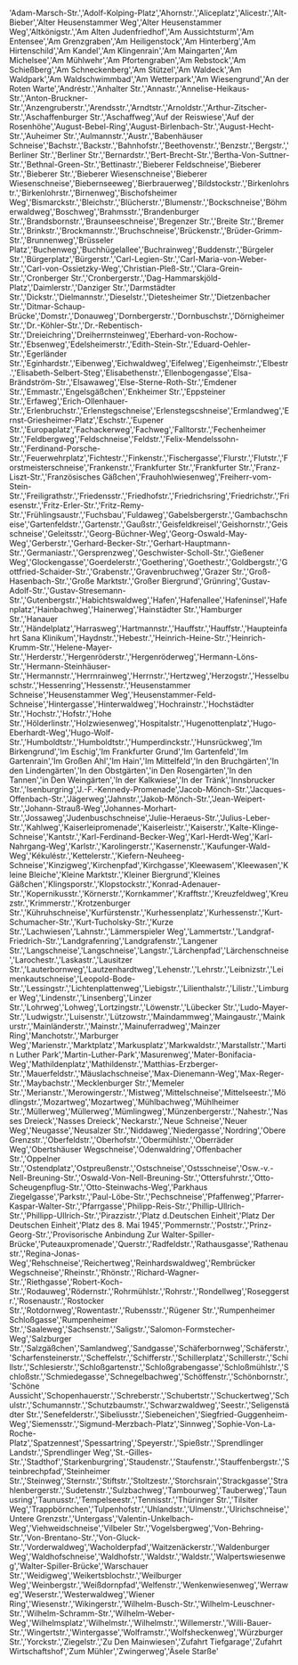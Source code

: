 'Adam-Marsch-Str.','Adolf-Kolping-Platz','Ahornstr.','Aliceplatz','Alicestr.','Alt-Bieber','Alter Heusenstammer Weg','Alter Heusenstammer Weg','Altkönigstr.','Am Alten Judenfriedhof','Am Aussichtsturm','Am Entensee','Am Grenzgraben','Am Heiligenstock','Am Hinterberg','Am Hirtenschild','Am Kandel','Am Klingenrain','Am Maingarten','Am Michelsee','Am Mühlwehr','Am Pfortengraben','Am Rebstock','Am Schießberg','Am Schneckenberg','Am Stützel','Am Waldeck','Am Waldpark','Am Waldschwimmbad','Am Wetterpark','Am Wiesengrund','An der Roten Warte','Andréstr.','Anhalter Str.','Annastr.','Annelise-Heikaus-Str.','Anton-Bruckner-Str.','Anzengruberstr.','Arendsstr.','Arndtstr.','Arnoldstr.','Arthur-Zitscher-Str.','Aschaffenburger Str.','Aschaffweg','Auf der Reiswiese','Auf der Rosenhöhe','August-Bebel-Ring','August-Birlenbach-Str.','August-Hecht-Str.','Auheimer Str.','Aulmannstr.','Austr.','Babenhäuser Schneise','Bachstr.','Backstr.','Bahnhofstr.','Beethovenstr.','Benzstr.','Bergstr.','Berliner Str.','Berliner Str.','Bernardstr.','Bert-Brecht-Str.','Bertha-Von-Suttner-Str.','Bethnal-Green-Str.','Bettinastr.','Bieberer Feldschneise','Bieberer Str.','Bieberer Str.','Bieberer Wiesenschneise','Bieberer Wiesenschneise','Biebernseeweg','Bierbrauerweg','Bildstockstr.','Birkenlohrstr.','Birkenlohrstr.','Birnenweg','Bischofsheimer Weg','Bismarckstr.','Bleichstr.','Blücherstr.','Blumenstr.','Bockschneise','Böhmerwaldweg','Boschweg','Brahmsstr.','Brandenburger Str.','Brandsbornstr.','Braunseeschneise','Bregenzer Str.','Breite Str.','Bremer Str.','Brinkstr.','Brockmannstr.','Bruchschneise','Brückenstr.','Brüder-Grimm-Str.','Brunnenweg','Brüsseler Platz','Buchenweg','Buchhügelallee','Buchrainweg','Buddenstr.','Bürgeler Str.','Bürgerplatz','Bürgerstr.','Carl-Legien-Str.','Carl-Maria-von-Weber-Str.','Carl-von-Ossietzky-Weg','Christian-Pleß-Str.','Clara-Grein-Str.','Cronberger Str.','Cronbergerstr.','Dag-Hammarskjöld-Platz','Daimlerstr.','Danziger Str.','Darmstädter Str.','Dickstr.','Dielmannstr.','Dieselstr.','Dietesheimer Str.','Dietzenbacher Str.','Ditmar-Schaup-Brücke','Domstr.','Donauweg','Dornbergerstr.','Dornbuschstr.','Dörnigheimer Str.','Dr.-Köhler-Str.','Dr.-Rebentisch-Str.','Dreieichring','Dreiherrnsteinweg','Eberhard-von-Rochow-Str.','Ebsenweg','Edelsheimerstr.','Edith-Stein-Str.','Eduard-Oehler-Str.','Egerländer Str.','Eginhardstr.','Eibenweg','Eichwaldweg','Eifelweg','Eigenheimstr.','Elbestr.','Elisabeth-Selbert-Steg','Elisabethenstr.','Ellenbogengasse','Elsa-Brändström-Str.','Elsawaweg','Else-Sterne-Roth-Str.','Emdener Str.','Emmastr.','Engelsgäßchen','Enkheimer Str.','Eppsteiner Str.','Erfaweg','Erich-Ollenhauer-Str.','Erlenbruchstr.','Erlenstegschneise','Erlenstegscshneise','Ermlandweg','Ernst-Griesheimer-Platz','Eschstr.','Eupener Str.','Europaplatz','Fachackerweg','Fachweg','Falltorstr.','Fechenheimer Str.','Feldbergweg','Feldschneise','Feldstr.','Felix-Mendelssohn-Str.','Ferdinand-Porsche-Str.','Feuerwehrplatz','Fichtestr.','Finkenstr.','Fischergasse','Flurstr.','Flutstr.','Forstmeisterschneise','Frankenstr.','Frankfurter Str.','Frankfurter Str.','Franz-Liszt-Str.','Französisches Gäßchen','Frauhohlwiesenweg','Freiherr-vom-Stein-Str.','Freiligrathstr.','Friedensstr.','Friedhofstr.','Friedrichsring','Friedrichstr.','Friesenstr.','Fritz-Erler-Str.','Fritz-Remy-Str.','Frühlingsaustr.','Fuchsbau','Fuldaweg','Gabelsbergerstr.','Gambachschneise','Gartenfeldstr.','Gartenstr.','Gaußstr.','Geisfeldkreisel','Geishornstr.','Geisschneise','Geleitsstr.','Georg-Büchner-Weg','Georg-Oswald-May-Weg','Gerberstr.','Gerhard-Becker-Str.','Gerhart-Hauptmann-Str.','Germaniastr.','Gersprenzweg','Geschwister-Scholl-Str.','Gießener Weg','Glockengasse','Goerdelerstr.','Goethering','Goethestr.','Goldbergstr.','Gottfried-Schaider-Str.','Grabenstr.','Gravenbruchweg','Grazer Str.','Groß-Hasenbach-Str.','Große Marktstr.','Großer Biergrund','Grünring','Gustav-Adolf-Str.','Gustav-Stresemann-Str.','Gutenbergstr.','Habichtswaldweg','Hafen','Hafenallee','Hafeninsel','Hafenplatz','Hainbachweg','Hainerweg','Hainstädter Str.','Hamburger Str.','Hanauer Str.','Händelplatz','Harrasweg','Hartmannstr.','Hauffstr.','Hauffstr.','Haupteinfahrt Sana Klinikum','Haydnstr.','Hebestr.','Heinrich-Heine-Str.','Heinrich-Krumm-Str.','Helene-Mayer-Str.','Herderstr.','Hergenröderstr.','Hergenröderweg','Hermann-Löns-Str.','Hermann-Steinhäuser-Str.','Hermannstr.','Herrnrainweg','Herrnstr.','Hertzweg','Herzogstr.','Hesselbuschstr.','Hessenring','Hessenstr.','Heusenstammer Schneise','Heusenstammer Weg','Heusenstammer-Feld-Schneise','Hintergasse','Hinterwaldweg','Hochrainstr.','Hochstädter Str.','Hochstr.','Hofstr.','Hohe Str.','Hölderlinstr.','Holzwiesenweg','Hospitalstr.','Hugenottenplatz','Hugo-Eberhardt-Weg','Hugo-Wolf-Str.','Humboldtstr.','Humboldtstr.','Humperdinckstr.','Hunsrückweg','Im Birkengrund','Im Eschig','Im Frankfurter Grund','Im Gartenfeld','Im Gartenrain','Im Großen Ahl','Im Hain','Im Mittelfeld','In den Bruchgärten','In den Lindengärten','In den Obstgärten','in Den Rosengärten','In den Tannen','in Den Weingärten','In der Kalkwiese','In der Tränk','Innsbrucker Str.','Isenburgring','J.-F.-Kennedy-Promenade','Jacob-Mönch-Str.','Jacques-Offenbach-Str.','Jägerweg','Jahnstr.','Jakob-Mönch-Str.','Jean-Weipert-Str.','Johann-Strauß-Weg','Johannes-Morhart-Str.','Jossaweg','Judenbuschschneise','Julie-Heraeus-Str.','Julius-Leber-Str.','Kahlweg','Kaiserleipromenade','Kaiserleistr.','Kaiserstr.','Kalte-Klinge-Schneise','Kantstr.','Karl-Ferdinand-Becker-Weg','Karl-Herdt-Weg','Karl-Nahrgang-Weg','Karlstr.','Karolingerstr.','Kasernenstr.','Kaufunger-Wald-Weg','Kékuléstr.','Kettelerstr.','Kiefern-Neuheeg-Schneise','Kinzigweg','Kirchenpfad','Kirchgasse','Kleewasem','Kleewasen','Kleine Bleiche','Kleine Marktstr.','Kleiner Biergrund','Kleines Gäßchen','Klingsporstr.','Klopstockstr.','Konrad-Adenauer-Str.','Kopernikusstr.','Körnerstr.','Kornkammer','Krafftstr.','Kreuzfeldweg','Kreuzstr.','Krimmerstr.','Krotzenburger Str.','Kühruhschneise','Kurfürstenstr.','Kurhessenplatz','Kurhessenstr.','Kurt-Schumacher-Str.','Kurt-Tucholsky-Str.','Kurze Str.','Lachwiesen','Lahnstr.','Lämmerspieler Weg','Lammertstr.','Landgraf-Friedrich-Str.','Landgrafenring','Landgrafenstr.','Langener Str.','Langschneise','Langschneise','Langstr.','Lärchenpfad','Lärchenschneise','Larochestr.','Laskastr.','Lausitzer Str.','Lauterbornweg','Lautzenhardtweg','Lehenstr.','Lehrstr.','Leibnizstr.','Leimenkautschneise','Leopold-Bode-Str.','Lessingstr.','Lichtenplattenweg','Liebigstr.','Lilienthalstr.','Lilistr.','Limburger Weg','Lindenstr.','Linsenberg','Linzer Str.','Lohrweg','Lohweg','Lortzingstr.','Löwenstr.','Lübecker Str.','Ludo-Mayer-Str.','Ludwigstr.','Luisenstr.','Lützowstr.','Maindammweg','Maingaustr.','Mainkurstr.','Mainländerstr.','Mainstr.','Mainuferradweg','Mainzer Ring','Manchotstr.','Marburger Weg','Marienstr.','Marktplatz','Markusplatz','Markwaldstr.','Marstallstr.','Martin Luther Park','Martin-Luther-Park','Masurenweg','Mater-Bonifacia-Weg','Mathildenplatz','Mathildenstr.','Matthias-Erzberger-Str.','Mauerfeldstr.','Mäuslachschneise','Max-Dienemann-Weg','Max-Reger-Str.','Maybachstr.','Mecklenburger Str.','Memeler Str.','Merianstr.','Merowingerstr.','Mistweg','Mittelschneise','Mittelseestr.','Mödlingstr.','Mozartweg','Mozartweg','Mühlbachweg','Mühlheimer Str.','Müllerweg','Müllerweg','Mümlingweg','Münzenbergerstr.','Nahestr.','Nasses Dreieck','Nasses Dreieck','Neckarstr.','Neue Schneise','Neuer Weg','Neugasse','Neusalzer Str.','Niddaweg','Niedergasse','Nordring','Obere Grenzstr.','Oberfeldstr.','Oberhofstr.','Obermühlstr.','Oberräder Weg','Obertshäuser Wegschneise','Odenwaldring','Offenbacher Str.','Oppelner Str.','Ostendplatz','Ostpreußenstr.','Ostschneise','Ostsschneise','Osw.-v.-Nell-Breuning-Str.','Oswald-Von-Nell-Breuning-Str.','Ottersfuhrstr.','Otto-Scheugenpflug-Str.','Otto-Steinwachs-Weg','Parkhaus Ziegelgasse','Parkstr.','Paul-Löbe-Str.','Pechschneise','Pfaffenweg','Pfarrer-Kaspar-Walter-Str.','Pfarrgasse','Philipp-Reis-Str.','Phillip-Ullrich-Str.','Phillipp-Ullrich-Str.','Pirazzistr.','Platz d.Deutschen Einheit','Platz Der Deutschen Einheit','Platz des 8. Mai 1945','Pommernstr.','Poststr.','Prinz-Georg-Str.','Provisorische Anbindung Zur Walter-Spiller-Brücke','Puteauxpromenade','Querstr.','Radfeldstr.','Rathausgasse','Rathenaustr.','Regina-Jonas-Weg','Rehschneise','Reichertweg','Reinhardswaldweg','Rembrücker Wegschneise','Rheinstr.','Rhönstr.','Richard-Wagner-Str.','Riethgasse','Robert-Koch-Str.','Rodauweg','Rödernstr.','Rohrmühlstr.','Rohrstr.','Rondellweg','Roseggerstr.','Rosenaustr.','Rostocker Str.','Rotdornweg','Rowentastr.','Rubensstr.','Rügener Str.','Rumpenheimer Schloßgasse','Rumpenheimer Str.','Saaleweg','Sachsenstr.','Saligstr.','Salomon-Formstecher-Weg','Salzburger Str.','Salzgäßchen','Samlandweg','Sandgasse','Schäferbornweg','Schäferstr.','Scharfensteinerstr.','Scheffelstr.','Schifferstr.','Schillerplatz','Schillerstr.','Schillstr.','Schlesierstr.','Schloßgartenstr.','Schloßgrabengasse','Schloßmühlstr.','Schloßstr.','Schmiedegasse','Schnegelbachweg','Schöffenstr.','Schönbornstr.','Schöne Aussicht','Schopenhauerstr.','Schreberstr.','Schubertstr.','Schuckertweg','Schulstr.','Schumannstr.','Schutzbaumstr.','Schwarzwaldweg','Seestr.','Seligenstädter Str.','Senefelderstr.','Sibeliusstr.','Siebeneichen','Siegfried-Guggenheim-Weg','Siemensstr.','Sigmund-Merzbach-Platz','Sinnweg','Sophie-Von-La-Roche-Platz','Spatzennest','Spessartring','Speyerstr.','Spießstr.','Sprendlinger Landstr.','Sprendlinger Weg','St.-Gilles-Str.','Stadthof','Starkenburgring','Staudenstr.','Staufenstr.','Stauffenbergstr.','Steinbrechpfad','Steinheimer Str.','Steinweg','Sternstr.','Stiftstr.','Stoltzestr.','Storchsrain','Strackgasse','Strahlenbergerstr.','Sudetenstr.','Sulzbachweg','Tambourweg','Tauberweg','Taunusring','Taunusstr.','Tempelseestr.','Tennisstr.','Thüringer Str.','Tilsiter Weg','Trappbörnchen','Tulpenhofstr.','Uhlandstr.','Ulmenstr.','Ulrichschneise','Untere Grenzstr.','Untergass','Valentin-Unkelbach-Weg','Viehweidschneise','Vilbeler Str.','Vogelsbergweg','Von-Behring-Str.','Von-Brentano-Str.','Von-Gluck-Str.','Vorderwaldweg','Wacholderpfad','Waitzenäckerstr.','Waldenburger Weg','Waldhofschneise','Waldhofstr.','Waldstr.','Waldstr.','Walpertswiesenweg','Walter-Spiller-Brücke','Warschauer Str.','Weidigweg','Weikertsblochstr.','Weilburger Weg','Weinbergstr.','Weißdornpfad','Welfenstr.','Wenkenwiesenweg','Werraweg','Weserstr.','Westerwaldweg','Wiener Ring','Wiesenstr.','Wikingerstr.','Wilhelm-Busch-Str.','Wilhelm-Leuschner-Str.','Wilhelm-Schramm-Str.','Wilhelm-Weber-Weg','Wilhelmsplatz','Wilhelmstr.','Wilhelmstr.','Willemerstr.','Willi-Bauer-Str.','Wingertstr.','Wintergasse','Wolframstr.','Wolfsheckenweg','Würzburger Str.','Yorckstr.','Ziegelstr.','Zu Den Mainwiesen','Zufahrt Tiefgarage','Zufahrt Wirtschaftshof','Zum Mühler','Zwingerweg','Äsele Starße'
